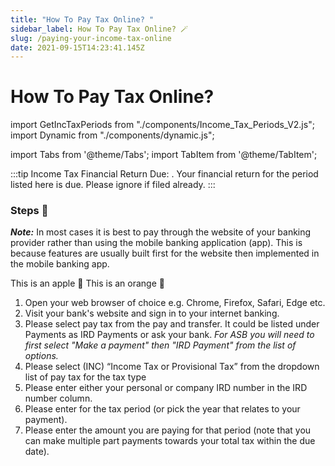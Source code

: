 ```yaml
---
title: "How To Pay Tax Online? "
sidebar_label: How To Pay Tax Online? 🪄
slug: /paying-your-income-tax-online
date: 2021-09-15T14:23:41.145Z
---
```

# How To Pay Tax Online? <Dynamic />

import GetIncTaxPeriods from "./components/Income_Tax_Periods_V2.js";
import Dynamic from "./components/dynamic.js"; 

import Tabs from '@theme/Tabs';
import TabItem from '@theme/TabItem';

:::tip Income Tax Financial Return Due:
<GetIncTaxPeriods />.
Your financial return for the period listed here is due. Please ignore if filed already.
:::

### Steps 📃

***Note:*** In most cases it is best to pay through the website of your banking provider rather than using the mobile banking application (app). This is because features are usually built first for the website then implemented in the mobile banking app. 

<Tabs>
  <TabItem value="apple" label="Apple" default>
    This is an apple 🍎
  </TabItem>
  <TabItem value="orange" label="Orange">
    This is an orange 🍊
  </TabItem>
  <TabItem value="other" label="Other" default>
  

1. Open your web browser of choice e.g. Chrome, Firefox, Safari, Edge etc.
2. Visit your bank's website and sign in to your internet banking.
3. Please select pay tax from the pay and transfer. It could be listed under Payments as IRD Payments or ask your bank. *For ASB you will need to first select "Make a payment" then "IRD Payment" from the list of options.* 
4. Please select (INC) “Income Tax or Provisional Tax” from the dropdown list of pay tax for the tax type
5. Please enter either your personal or company IRD number in the IRD number column.
6. Please enter <GetIncTaxPeriods YearEndOnly /> for the tax period (or pick the year that relates to your payment).
7. Please enter the amount you are paying for that period (note that you can make multiple part payments towards your total tax within the due date).

  </TabItem>
</Tabs>

<!-- | ⚠ <GetIncTaxPeriods /> |
| ---------------------- |
 -->